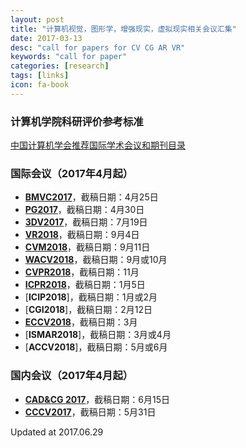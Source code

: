 ```yaml
---
layout: post
title: "计算机视觉，图形学，增强现实，虚拟现实相关会议汇集"
date: 2017-03-13
desc: "call for papers for CV CG AR VR"
keywords: "call for paper"
categories: [research]
tags: [links]
icon: fa-book
---
```


### 计算机学院科研评价参考标准 ###
[中国计算机学会推荐国际学术会议和期刊目录](http://history.ccf.org.cn/sites/ccf/paiming.jsp)

### 国际会议（2017年4月起） ###
- [**BMVC2017**](https://bmvc2017.london/)，截稿日期：4月25日
- [**PG2017**](http://www.siggraph.org.tw/pg2017/)，截稿日期：4月30日
- [**3DV2017**](http://irc.cs.sdu.edu.cn/3dv/index.html)，截稿日期：7月19日
- [**VR2018**](http://ieeevr.org/2018/contribute/papers.html)，截稿日期：9月4日
- [**CVM2018**](http://www.iccvm.org/2018/)，截稿日期：9月11日
- [**WACV2018**](http://wacv18.uccs.us/)，截稿日期：9月或10月
- [**CVPR2018**](http://cvpr2018.thecvf.com/)，截稿日期：11月
- [**ICPR2018**](http://www.icpr2018.net/)，截稿日期：1月5日
- [**ICIP2018**]，截稿日期：1月或2月
- [**CGI2018**]，截稿日期：2月12日
- [**ECCV2018**](https://eccv2018.org/)，截稿日期：3月
- [**ISMAR2018**]，截稿日期：3月或4月
- [**ACCV2018**]，截稿日期：5月或6月

### 国内会议（2017年4月起） ###
- [**CAD&CG 2017**](http://cadcg.tju.edu.cn/)，截稿日期：6月15日
- [**CCCV2017**](http://ccf-cccv.org/2017/)，截稿日期：5月31日

Updated at 2017.06.29
 


